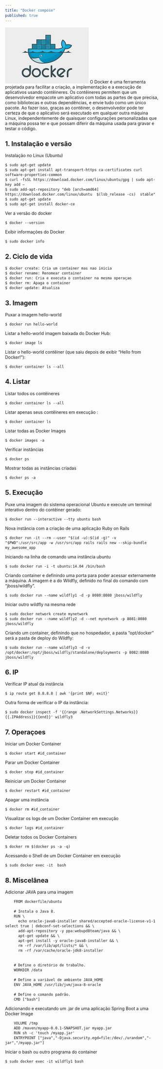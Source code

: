 ```yaml
---
title: "Docker compose"
published: true
---
```


![alt text](https://raw.githubusercontent.com/fabiodamas/fabiodamas.github.io/master/_posts/images/docker.png "Docker Cheat Sheet") O Docker é uma ferramenta projetada para facilitar a criação, a implementação e a execução de aplicativos usando contêineres. Os contêineres permitem que um desenvolvedor empacote um aplicativo com todas as partes de que precisa, como bibliotecas e outras dependências, e envie tudo como um único pacote. 
Ao fazer isso, graças ao contêiner, o desenvolvedor pode ter certeza de que o aplicativo será executado em qualquer outra máquina Linux, independentemente de quaisquer configurações personalizadas que a máquina possa ter e que possam diferir da máquina usada para gravar e testar o código.

## 1. Instalação e versão
Instalação no Linux (Ubuntu)
```console
$ sudo apt-get update 
$ sudo apt-get install apt-transport-https ca-certificates curl software-properties-common
$ curl -fsSL https://download.docker.com/linux/ubuntu/gpg | sudo apt-key add –
$ sudo add-apt-repository "deb [arch=amd64] https://download.docker.com/linux/ubuntu  $(lsb_release -cs)  stable" 
$ sudo apt-get update
$ sudo apt-get install docker-ce
```

Ver a versão do docker
```console 
$ docker --version
```

Exibir informações do Docker
```console 
$ sudo docker info
```

## 2. Ciclo de vida
```console 
$ docker create: Cria um container mas nao inicia
$ docker rename: Renomear container
$ docker run: Cria e executa o container na mesma operaçao
$ docker rm: Apaga o container
$ docker update: Atualiza
```

## 3. Imagem
Puxar a imagem hello-world
```console 
$ docker run hello-world
```

Listar a hello-world imagem baixada do Docker Hub:
```console 
$ docker image ls
```

Listar o hello-world contêiner (que saiu depois de exibir “Hello from Docker!”):
```console 
$ docker container ls --all
```

## 4. Listar
Listar todos os contêineres 
```console 
$ docker container ls --all
```

Listar apenas seus contêineres em execução :
```console 
$ docker container ls
```

Listar todas as Docker Images
```console 
$ docker images -a
```

Verificar instâncias
```console 
$ docker ps
```

Mostrar todas as instâncias criadas
```console 
$ docker ps ­-a
```

## 5. Execução
Puxe uma imagem do sistema operacional Ubuntu e execute um terminal interativo dentro do contêiner gerado:
```console 
$ docker run --interactive --tty ubuntu bash
```

Nova instância com a criação de uma aplicação Ruby on Rails
```console 
$ docker run -it --rm --user "$(id -u):$(id -g)" -v "$PWD":/usr/src/app -w /usr/src/app rails rails new --skip-bundle my_awesome_app
```

Iniciando na linha de comando uma instância ubuntu
```console 
$ sudo docker run -i -t ubuntu:14.04 /bin/bash
```

Criando container e definindo uma porta para poder acessar externamente a máquina. A imagem é a do Wildfly, definido no final do comando com “jboss/wildfly”.
```console 
$ sudo docker run --name wildfly1 -d -p 8080:8080 jboss/wildfly
```

Iniciar outro wildfly na mesma rede
```console 
$ sudo docker network create mynetwork
$ sudo docker run --name wildfly2 -d --net mynetwork -p 8081:8080 jboss/wildfly
```

Criando um container, definindo que no hospedador, a pasta “opt/docker” será a pasta de deploy do Wildfly:
```console 
$ sudo docker run --name wildfly3 -d -v /opt/docker:/opt/jboss/wildfly/standalone/deployments -p 8082:8080 jboss/wildfly
```

## 6. IP
Verificar IP atual da instância
```console 
$ ip route get 8.8.8.8 | awk '{print $NF; exit}'
```

Outra forma de verificar o IP da instância:
```console 
$ sudo docker inspect -f '{{range .NetworkSettings.Networks}}{{.IPAddress}}{{end}}' wildfly3
```

## 7. Operaçoes
Iniciar um Docker Container
```console 
$ docker start #id_container
```

Parar um Docker Container
```console 
$ docker stop #id_container
```

Reiniciar um Docker Container
```console 
$ docker restart #id_container
```

Apagar uma instância
```console 
$ docker rm #id_container
```

Visualizar os logs de um Docker Container em execução
```console 
$ docker logs #id_container
```

Deletar todos os Docker Containers
```console 
$ docker rm $(docker ps -a -q)
```

Acessando o Shell de um Docker Container em execução
```console 
$ sudo docker exec -it  bash
```

## 8. Miscelânea
Adicionar JAVA para uma imagem
```console 
    FROM dockerfile/ubuntu
 
    # Instala o Java 8.
    RUN \
      echo oracle-java8-installer shared/accepted-oracle-license-v1-1 select true | debconf-set-selections && \
      add-apt-repository -y ppa:webupd8team/java && \
      apt-get update && \
      apt-get install -y oracle-java8-installer && \
      rm -rf /var/lib/apt/lists/* && \
      rm -rf /var/cache/oracle-jdk8-installer
    
    
    # Define o diretório de trabalho.
    WORKDIR /data
    
    # Define a variável de ambiente JAVA_HOME
    ENV JAVA_HOME /usr/lib/jvm/java-8-oracle
    
    # Define o comando padrão.
    CMD ["bash"]
```

Adicionando e executando um .jar de uma aplicação Spring Boot a uma Docker Image
```console 
    VOLUME /tmp
    ADD /maven/myapp-0.0.1-SNAPSHOT.jar myapp.jar
    RUN sh -c 'touch /myapp.jar'
    ENTRYPOINT ["java","-Djava.security.egd=file:/dev/./urandom","-jar","/myapp.jar"]
```

Iniciar o bash ou outro programa do container
```console 
$ sudo docker exec -it wildfly1 bash
```



